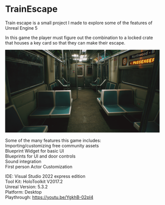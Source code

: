 # TrainEscape
Train escape is a small project I made to explore some of the features of Unreal Engine 5

In this game the player must figure out the combination to a locked crate that houses a key card so that they can make their escape.

<img src="/Documentation/Train_Escape_Splash.png" width="500">

Some of the many features this game includes:  
Importing/customizing free community assets  
Blueprint Widget for basic UI  
Blueprints for UI and door controls   
Sound integration  
First person Actor Customization  

IDE: Visual Studio 2022 express edition  
Tool Kit: HoloToolkit V2017.2  
Unreal Version: 5.3.2  
Platform: Desktop  
Playthrough: https://youtu.be/YgkhB-02pI4
